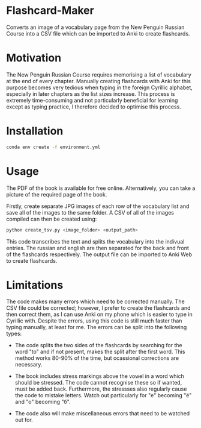 # Flashcard-Maker
Converts an image of a vocabulary page from the New Penguin Russian Course into a CSV file which can be imported to Anki to create flashcards.

# Motivation
The New Penguin Russian Course requires memorising a list of vocabulary at the end of every chapter. Manually creating flashcards with Anki for this purpose becomes very tedious when typing in the foreign Cyrillic alphabet, especially in later chapters as the list sizes increase. This process is extremely time-consuming and not particularly beneficial for learning except as typing practice, I therefore decided to optimise this process.

# Installation

```bash
conda env create -f environment.yml
```

# Usage
The PDF of the book is available for free online. Alternatively, you can take a picture of the required page of the book.

Firstly, create separate JPG images of each row of the vocabulary list and save all of the images to the same folder. A CSV of all of the images compiled can then be created using:

```bash
python create_tsv.py <image_folder> <output_path>
```

This code transcribes the text and splits the vocabulary into the indivual entries. The russian and english are then separated for the back and front of the flashcards respectively. The output file can be imported to Anki Web to create flashcards.

# Limitations
The code makes many errors which need to be corrected manually. The CSV file could be corrected; however, I prefer to create the flashcards and then correct them, as I can use Anki on my phone which is easier to type in Cyrillic with. Despite the errors, using this code is still much faster than typing manually, at least for me. The errors can be split into the following types:

- The code splits the two sides of the flashcards by searching for the word "to" and if not present, makes the split after the first word. This method works 80-90% of the time, but ocassional corrections are necessary.

- The book includes stress markings above the vowel in a word which should be stressed. The code cannot recognise these so if wanted, must be added back. Furthermore, the stressses also regularly cause the code to mistake letters. Watch out particularly for "е" becoming "ё" and "o" becoming "б".

- The code also will make miscellaneous errors that need to be watched out for.

